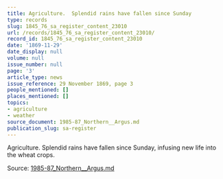 ```yaml
---
title: Agriculture.  Splendid rains have fallen since Sunday
type: records
slug: 1845_76_sa_register_content_23010
url: /records/1845_76_sa_register_content_23010/
record_id: 1845_76_sa_register_content_23010
date: '1869-11-29'
date_display: null
volume: null
issue_number: null
page: '3'
article_type: news
issue_reference: 29 November 1869, page 3
people_mentioned: []
places_mentioned: []
topics:
- agriculture
- weather
source_document: 1985-87_Northern__Argus.md
publication_slug: sa-register
---
```


Agriculture.  Splendid rains have fallen since Sunday, infusing new life into the wheat crops.

Source: [1985-87_Northern__Argus.md](/downloads/markdown/1985-87_Northern__Argus.md)
